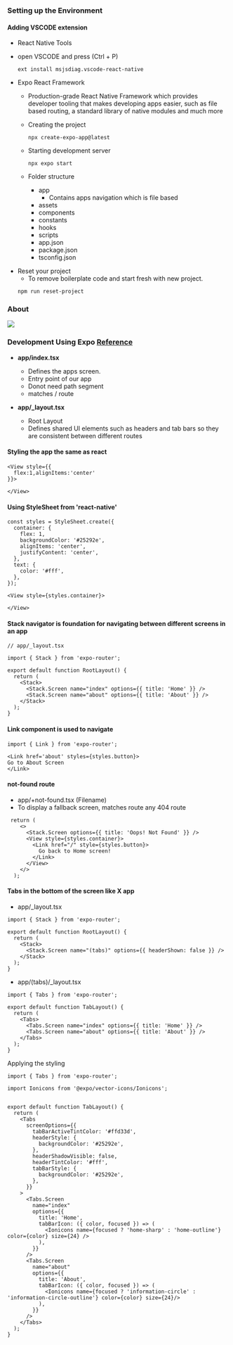 ### Setting up the Environment

#### Adding VSCODE extension

* React Native Tools

* open VSCODE and press (Ctrl + P)

    ```
    ext install msjsdiag.vscode-react-native
    ```
* Expo React Framework

  - Production-grade React Native Framework which provides developer tooling that makes developing apps easier, such as file based routing, a standard library of native modules and much more

  - Creating the project

    ```
    npx create-expo-app@latest
    ```
  - Starting development server

    ```
    npx expo start
    ```

  - Folder structure

    - app
        - Contains apps navigation which is file based
    - assets
    - components
    - constants
    - hooks
    - scripts
    - app.json
    - package.json
    - tsconfig.json

- Reset your project
    - To remove boilerplate code and start fresh with new project.
    ```
    npm run reset-project
    ```

### About

<img src="./ReactNative.png">

### Development Using Expo [Reference](https://docs.expo.dev/tutorial/introduction/)

* **app/index.tsx** 
  - Defines the apps screen.
  - Entry point of our app
  - Donot need path segment
  - matches / route

* **app/_layout.tsx**

  - Root Layout
  - Defines shared UI elements such as headers and tab bars so they are consistent between different routes

####  Styling the app the same as react

```
<View style={{
  flex:1,alignItems:'center'
}}>

</View>

```
####  Using StyleSheet from 'react-native'

```
const styles = StyleSheet.create({
  container: {
    flex: 1,
    backgroundColor: '#25292e',
    alignItems: 'center',
    justifyContent: 'center',
  },
  text: {
    color: '#fff',
  },
});

<View style={styles.container}>

</View>
```

####  Stack navigator is foundation for navigating between different screens in an app

```
// app/_layout.tsx

import { Stack } from 'expo-router';

export default function RootLayout() {
  return (
    <Stack>
      <Stack.Screen name="index" options={{ title: 'Home' }} />
      <Stack.Screen name="about" options={{ title: 'About' }} />
    </Stack>
  );
}

```
#### Link component is used to navigate 

```
import { Link } from 'expo-router';

<Link href='about' styles={styles.button}>
Go to About Screen
</Link>
```
#### not-found route

* app/+not-found.tsx (Filename) 
* To display a fallback screen, matches route any 404 route

```
 return (
    <>
      <Stack.Screen options={{ title: 'Oops! Not Found' }} />
      <View style={styles.container}>
        <Link href="/" style={styles.button}>
          Go back to Home screen!
        </Link>
      </View>
    </>
  );
```

#### Tabs in the bottom of the screen like X app

* app/_layout.tsx

```
import { Stack } from 'expo-router';

export default function RootLayout() {
  return (
    <Stack>
      <Stack.Screen name="(tabs)" options={{ headerShown: false }} />
    </Stack>
  );
}
```

* app/(tabs)/_layout.tsx

```
import { Tabs } from 'expo-router';

export default function TabLayout() {
  return (
    <Tabs>
      <Tabs.Screen name="index" options={{ title: 'Home' }} />
      <Tabs.Screen name="about" options={{ title: 'About' }} />
    </Tabs>
  );
}

```
Applying the styling

```
import { Tabs } from 'expo-router';

import Ionicons from '@expo/vector-icons/Ionicons';


export default function TabLayout() {
  return (
    <Tabs
      screenOptions={{
        tabBarActiveTintColor: '#ffd33d',
        headerStyle: {
          backgroundColor: '#25292e',
        },
        headerShadowVisible: false,
        headerTintColor: '#fff',
        tabBarStyle: {
          backgroundColor: '#25292e',
        },
      }}
    >
      <Tabs.Screen
        name="index"
        options={{
          title: 'Home',
          tabBarIcon: ({ color, focused }) => (
            <Ionicons name={focused ? 'home-sharp' : 'home-outline'} color={color} size={24} />
          ),
        }}
      />
      <Tabs.Screen
        name="about"
        options={{
          title: 'About',
          tabBarIcon: ({ color, focused }) => (
            <Ionicons name={focused ? 'information-circle' : 'information-circle-outline'} color={color} size={24}/>
          ),
        }}
      />
    </Tabs>
  );
}

```